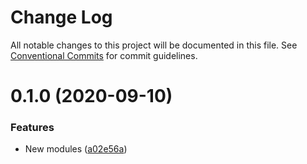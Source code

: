 # Change Log

All notable changes to this project will be documented in this file.
See [Conventional Commits](https://conventionalcommits.org) for commit guidelines.

# 0.1.0 (2020-09-10)


### Features

* New modules ([a02e56a](https://github.com/damianmalinowski/lerna/commit/a02e56aada0de63f26894948124ec8bfe02da856))

